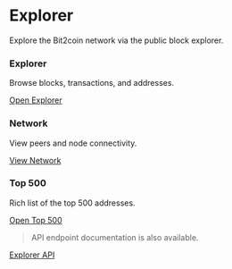 # Explorer

Explore the Bit2coin network via the public block explorer.

<div class="container features" style="margin-top: 12px;">
  <div class="card">
    <h3>Explorer</h3>
    <p>Browse blocks, transactions, and addresses.</p>
    <p><a class="btn glow" href="https://explorer.bt2c.net/" target="_blank" rel="noreferrer">Open Explorer</a></p>
  </div>
  <div class="card">
    <h3>Network</h3>
    <p>View peers and node connectivity.</p>
    <p><a class="btn glow" href="https://explorer.bt2c.net/network" target="_blank" rel="noreferrer">View Network</a></p>
  </div>
  <div class="card">
    <h3>Top 500</h3>
    <p>Rich list of the top 500 addresses.</p>
    <p><a class="btn glow" href="https://explorer.bt2c.net/richlist" target="_blank" rel="noreferrer">Open Top 500</a></p>
  </div>
</div>

> API endpoint documentation is also available.

<p><a class="btn primary glow" href="https://explorer.bt2c.net/info" target="_blank" rel="noreferrer">Explorer API</a></p>
